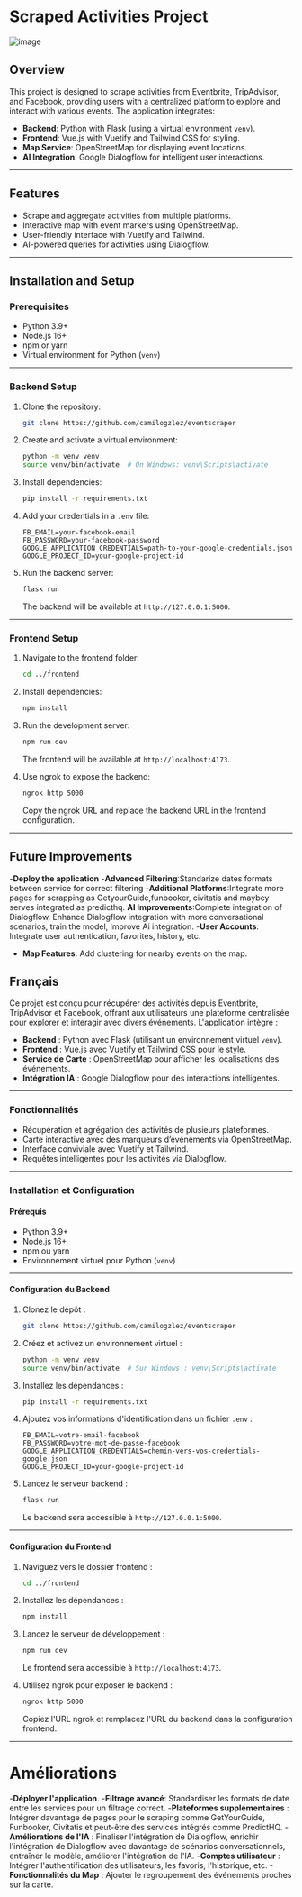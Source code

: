 # Scraped Activities Project
![image](https://github.com/user-attachments/assets/dd802ed0-3adc-400f-ae1a-2f1ceedaaaf3)


## Overview

This project is designed to scrape activities from Eventbrite, TripAdvisor, and Facebook, providing users with a centralized platform to explore and interact with various events. The application integrates:

- **Backend**: Python with Flask (using a virtual environment `venv`).
- **Frontend**: Vue.js with Vuetify and Tailwind CSS for styling.
- **Map Service**: OpenStreetMap for displaying event locations.
- **AI Integration**: Google Dialogflow for intelligent user interactions.

---

## Features

- Scrape and aggregate activities from multiple platforms.
- Interactive map with event markers using OpenStreetMap.
- User-friendly interface with Vuetify and Tailwind.
- AI-powered queries for activities using Dialogflow.

---

## Installation and Setup

### Prerequisites

- Python 3.9+
- Node.js 16+
- npm or yarn
- Virtual environment for Python (`venv`)

---

### Backend Setup

1. Clone the repository:

   ```bash
   git clone https://github.com/camilogzlez/eventscraper

   ```

2. Create and activate a virtual environment:

   ```bash
   python -m venv venv
   source venv/bin/activate  # On Windows: venv\Scripts\activate
   ```

3. Install dependencies:

   ```bash
   pip install -r requirements.txt
   ```

4. Add your credentials in a `.env` file:

   ```env
   FB_EMAIL=your-facebook-email
   FB_PASSWORD=your-facebook-password
   GOOGLE_APPLICATION_CREDENTIALS=path-to-your-google-credentials.json
   GOOGLE_PROJECT_ID=your-google-project-id
   ```

5. Run the backend server:

   ```bash
   flask run
   ```

   The backend will be available at `http://127.0.0.1:5000`.

---

### Frontend Setup

1. Navigate to the frontend folder:

   ```bash
   cd ../frontend
   ```

2. Install dependencies:

   ```bash
   npm install
   ```

3. Run the development server:

   ```bash
   npm run dev
   ```

   The frontend will be available at `http://localhost:4173`.

4. Use ngrok to expose the backend:

   ```bash
   ngrok http 5000
   ```

   Copy the ngrok URL and replace the backend URL in the frontend configuration.

---

## Future Improvements
-**Deploy the application**
-**Advanced Filtering**:Standarize dates formats between service for correct filtering 
-**Additional Platforms**:Integrate more pages for scrapping as GetyourGuide,funbooker, civitatis and maybey serves integrated as predicthq.
 **AI Improvements**:Complete integration of Dialogflow,  Enhance Dialogflow integration with more conversational scenarios, train the model, Improve Ai integration.
-**User Accounts**: Integrate user authentication, favorites, history, etc.
- **Map Features**: Add clustering for nearby events on the map.



## Français

Ce projet est conçu pour récupérer des activités depuis Eventbrite, TripAdvisor et Facebook, offrant aux utilisateurs une plateforme centralisée pour explorer et interagir avec divers événements. L'application intègre :

- **Backend** : Python avec Flask (utilisant un environnement virtuel `venv`).
- **Frontend** : Vue.js avec Vuetify et Tailwind CSS pour le style.
- **Service de Carte** : OpenStreetMap pour afficher les localisations des événements.
- **Intégration IA** : Google Dialogflow pour des interactions intelligentes.

---

### Fonctionnalités

- Récupération et agrégation des activités de plusieurs plateformes.
- Carte interactive avec des marqueurs d’événements via OpenStreetMap.
- Interface conviviale avec Vuetify et Tailwind.
- Requêtes intelligentes pour les activités via Dialogflow.

---

### Installation et Configuration

#### Prérequis

- Python 3.9+
- Node.js 16+
- npm ou yarn
- Environnement virtuel pour Python (`venv`)

---

#### Configuration du Backend

1. Clonez le dépôt :

   ```bash
   git clone https://github.com/camilogzlez/eventscraper
   ```

2. Créez et activez un environnement virtuel :

   ```bash
   python -m venv venv
   source venv/bin/activate  # Sur Windows : venv\Scripts\activate
   ```

3. Installez les dépendances :

   ```bash
   pip install -r requirements.txt
   ```

4. Ajoutez vos informations d'identification dans un fichier `.env` :

   ```env
   FB_EMAIL=votre-email-facebook
   FB_PASSWORD=votre-mot-de-passe-facebook
   GOOGLE_APPLICATION_CREDENTIALS=chemin-vers-vos-credentials-google.json
   GOOGLE_PROJECT_ID=your-google-project-id
   ```

5. Lancez le serveur backend :

   ```bash
   flask run
   ```

   Le backend sera accessible à `http://127.0.0.1:5000`.

---

#### Configuration du Frontend

1. Naviguez vers le dossier frontend :

   ```bash
   cd ../frontend
   ```

2. Installez les dépendances :

   ```bash
   npm install
   ```

3. Lancez le serveur de développement :

   ```bash
   npm run dev
   ```

   Le frontend sera accessible à `http://localhost:4173`.

4. Utilisez ngrok pour exposer le backend :

   ```bash
   ngrok http 5000
   ```

   Copiez l'URL ngrok et remplacez l'URL du backend dans la configuration frontend.

---

# Améliorations
-**Déployer l'application**.
-**Filtrage avancé**: Standardiser les formats de date entre les services pour un filtrage correct.
-**Plateformes supplémentaires** : Intégrer davantage de pages pour le scraping comme GetYourGuide, Funbooker, Civitatis et peut-être des services intégrés comme PredictHQ.
-**Améliorations de l'IA** : Finaliser l'intégration de Dialogflow, enrichir l'intégration de Dialogflow avec davantage de scénarios conversationnels, entraîner le modèle, améliorer l'intégration de l'IA.
-**Comptes utilisateur** : Intégrer l'authentification des utilisateurs, les favoris, l'historique, etc.
-**Fonctionnalités du Map** : Ajouter le regroupement des événements proches sur la carte.
